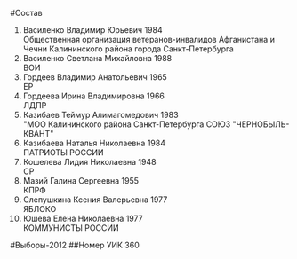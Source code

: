 #Состав
1. Василенко Владимир Юрьевич 1984   
    Общественная организация ветеранов-инвалидов Афганистана и Чечни Калининского района города Санкт-Петербурга
2. Василенко Светлана Михайловна 1988   
    ВОИ
3. Гордеев Владимир Анатольевич 1965   
    ЕР
4. Гордеева Ирина Владимировна 1966   
    ЛДПР
5. Казибаев Теймур Алимагомедович 1983   
    "МОО Калининского района Санкт-Петербурга СОЮЗ "ЧЕРНОБЫЛЬ- КВАНТ"
6. Казибаева Наталья Николаевна 1984   
    ПАТРИОТЫ РОССИИ
7. Кошелева Лидия Николаевна 1948   
    СР
8. Мазий Галина Сергеевна 1955   
    КПРФ
9. Слепушкина Ксения Валерьевна 1977   
    ЯБЛОКО
10. Юшева Елена Николаевна 1977   
    КОММУНИСТЫ РОССИИ

#Выборы-2012
##Номер УИК
360